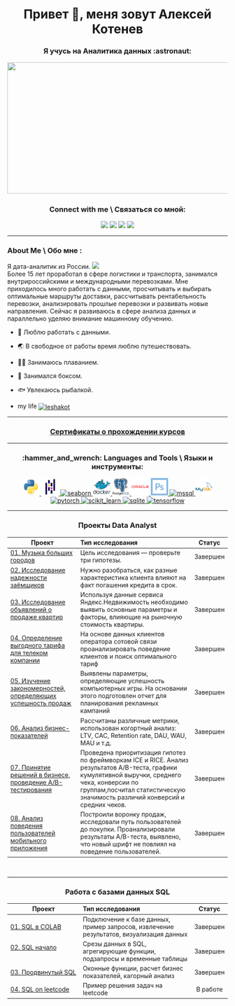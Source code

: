 <h1 align="center">Привет 👋, меня зовут Алексей Котенев</h1>
<h3 align="center">Я учусь на Аналитика данных :astronaut:</h3>
<div id="header" align="center">
  <img src="https://media.giphy.com/media/dWesBcTLavkZuG35MI/giphy.gif" width="600" height="300"/>
</div>

<h3 align="center">Connect with me \ Связаться со мной:</h3>
<p align="center">
<a href="https://t.me/leshakot" target="blank"><img src='https://img.shields.io/badge/Telegram-2580C3?style=for-the-badge&logo=telegram&logoColor=white'></a>
<a href="mailto:lleshakot@gmail.com" target="blank"><img src='https://img.shields.io/badge/Gmail-2580C3?style=for-the-badge&logo=gmail&logoColor=white'></a>  
<a href="https://kaggle.com/leshakot" target="blank"><img src='https://img.shields.io/badge/Kaggle-2580C3?style=for-the-badge&logo=kaggle&logoColor=white'></a>
<a href="https://www.leetcode.com/leshakot" target="blank"><img src='https://img.shields.io/badge/LeetCode-2580C3?style=for-the-badge&logo=LeetCode&logoColor=white'></a>
</p>

---

### About Me \ Обо мне :
 Я дата-аналитик  из России. <img src="https://media.giphy.com/media/WUlplcMpOCEmTGBtBW/giphy.gif" width="30">  
 Более 15 лет проработал в сфере логистики и транспорта, занимался внутрироссийскими и международными перевозками. Мне приходилось много работать с данными, просчитывать и выбирать оптимальные маршруты доставки, рассчитывать рентабельность перевозки, анализировать прошлые перевозки и развивать новые направления. Сейчас я развиваюсь в сфере анализа данных и параллельно уделяю внимание машинному обучению.
 
- :telescope: Люблю работать с данными.
- :earth_asia: В свободное от работы время люблю путешествовать. 
- :swimming_man: Занимаюсь плаванием.
- :boxing_glove: Занимался боксом.
- :fish: Увлекаюсь рыбалкой.

- my life <a href="https://instagram.com/leshakot" target="blank"><img align="center" src="https://raw.githubusercontent.com/rahuldkjain/github-profile-readme-generator/master/src/images/icons/Social/instagram.svg" alt="leshakot" height="30" width="40" /></a>
---

<h3 align="center"> <a href="https://github.com/Leshakot/certificates">Сертификаты о прохождении курсов</a></h3>

---

<h3 align="center"> :hammer_and_wrench:  Languages and Tools \ Языки и инструменты:</h3>
<p align="center"> <a href="https://www.python.org" target="_blank" rel="noreferrer"> <img src="https://raw.githubusercontent.com/devicons/devicon/master/icons/python/python-original.svg" alt="python" width="40" height="40"/> </a>  <a href="https://pandas.pydata.org/" target="_blank" rel="noreferrer"> <img src="https://raw.githubusercontent.com/devicons/devicon/2ae2a900d2f041da66e950e4d48052658d850630/icons/pandas/pandas-original.svg" alt="pandas" width="40" height="40"/> </a> <a href="https://seaborn.pydata.org/" target="_blank" rel="noreferrer"> <img src="https://seaborn.pydata.org/_images/logo-mark-lightbg.svg" alt="seaborn" width="40" height="40"/> </a> <a href="https://www.docker.com/" target="_blank" rel="noreferrer"> <img src="https://raw.githubusercontent.com/devicons/devicon/master/icons/docker/docker-original-wordmark.svg" alt="docker" width="40" height="40"/> </a> <a href="https://www.postgresql.org" target="_blank" rel="noreferrer"> <img src="https://raw.githubusercontent.com/devicons/devicon/master/icons/postgresql/postgresql-original-wordmark.svg" alt="postgresql" width="40" height="40"/> </a>  <a href="https://www.oracle.com/" target="_blank" rel="noreferrer"> <img src="https://raw.githubusercontent.com/devicons/devicon/master/icons/oracle/oracle-original.svg" alt="oracle" width="40" height="40"/> </a> <a href="https://www.photoshop.com/en" target="_blank" rel="noreferrer"> <img src="https://raw.githubusercontent.com/devicons/devicon/master/icons/photoshop/photoshop-line.svg" alt="photoshop" width="40" height="40"/> </a> <a href="https://www.microsoft.com/en-us/sql-server" target="_blank" rel="noreferrer"> <img src="https://www.svgrepo.com/show/303229/microsoft-sql-server-logo.svg" alt="mssql" width="40" height="40"/> </a> <a href="https://www.mysql.com/" target="_blank" rel="noreferrer"> <img src="https://raw.githubusercontent.com/devicons/devicon/master/icons/mysql/mysql-original-wordmark.svg" alt="mysql" width="40" height="40"/> </a> <a href="https://pytorch.org/" target="_blank" rel="noreferrer"> <img src="https://www.vectorlogo.zone/logos/pytorch/pytorch-icon.svg" alt="pytorch" width="40" height="40"/> </a> <a href="https://scikit-learn.org/" target="_blank" rel="noreferrer"> <img src="https://upload.wikimedia.org/wikipedia/commons/0/05/Scikit_learn_logo_small.svg" alt="scikit_learn" width="40" height="40"/> </a> <a href="https://www.sqlite.org/" target="_blank" rel="noreferrer"> <img src="https://www.vectorlogo.zone/logos/sqlite/sqlite-icon.svg" alt="sqlite" width="40" height="40"/> </a> <a href="https://www.tensorflow.org" target="_blank" rel="noreferrer"> <img src="https://www.vectorlogo.zone/logos/tensorflow/tensorflow-icon.svg" alt="tensorflow" width="40" height="40"/> </a></p>

---

<h3 align="center"> Проекты Data Analyst </h3>


| **Проект** | **Тип исследования** | **Статус** |
| ---------- | :------------------- |:----------:|
| [01. Музыка больших городов](https://github.com/Leshakot/data_analyst/blob/main/music_big_cities/music_big_cities.ipynb) |Цель исследования — проверьте три гипотезы.| Завершен |
| [02. Исследование надежности заёмщиков](https://github.com/Leshakot/data_analyst/blob/main/analysis_of_bank_data/analysis_of_bank_data.ipynb) |Нужно разобраться, как разные характеристика клиента влияют на факт погашения кредита в срок. | Завершен |
| [03. Исследование объявлений о продаже квартир](https://github.com/Leshakot/data_analyst/blob/main/real_estate_project/nedvigemost.ipynb) |Используя данные сервиса Яндекс.Недвижимость необходимо выявить основные параметры и факторы, влияющие на рыночную стоимость квартиры.| Завершен |
| [04.  Определение выгодного тарифа для телеком компании](https://github.com/Leshakot/data_analyst/blob/main/tariff_telecom/tariff_telecom.ipynb) |На основе данных клиентов оператора сотовой связи проанализировать поведение клиентов и поиск оптимального тариф| Завершен |
| [05.  Изучение закономерностей, определяющих успешность продаж](https://github.com/Leshakot/data_analyst/blob/main/project_games/project_games.ipynb) |Выявлены параметры, определяющие успешность компьютерных игры. На основании этого подготовлен отчет для планирования рекламных кампаний| Завершен |
| [06.  Анализ бизнес-показателей](https://github.com/Leshakot/data_analyst/blob/main/business_indicators/Analysis_business_indicators.ipynb) |Рассчитаны различные метрики, использован когортный анализ: LTV, CAC, Retention rate, DAU, WAU, MAU и т.д.| Завершен |
| [07.  Принятие решений в бизнесе, проведение A/B-тестирования](https://github.com/Leshakot/data_analyst/blob/main/AB_test/AB_test.ipynb) |Проведена приоритизация гипотез по фреймворкам ICE и RICE. Анализ результатов A/B-теста, графики кумулятивной выручки, среднего чека, конверсии по группам,посчитал статистическую значимость различий конверсий и средних чеков.| Завершен |
| [08.  Анализ поведения пользователей мобильного приложения](https://github.com/Leshakot/data_analyst/blob/main/mobile_apps/mobile_apps.ipynb) |Построили воронку продаж, исследовали путь пользователей до покупки. Проанализировали результаты А/В-теста, выявлено, что новый шрифт не повлиял на поведение пользователей.| Завершен |
<br>

---

<h3 align="center"> Работа с базами данных SQL </h3>

| **Проект** | **Тип исследования** | **Статус** |
| ---------- | :------------------- |:----------:|
| [01. SQL в COLAB](https://github.com/Leshakot/SQL/blob/main/Sql_in_colab/_sql_YP_tetst_ipynb_.ipynb) |Подключение к базе данных, пример запросов, извлечение результатов, визуализация данных| Завершен |
| [02. SQL начало <img width=215/>](https://github.com/Leshakot/SQL/blob/main/start_sql/start_sql.sql) |Срезы данных в SQL, агрегирующие функции, подзапросы и временные таблицы | Завершен |
| [03. Продвинутый SQL ](https://github.com/Leshakot/SQL/blob/main/advanced_sql/advanced_sql.sql) |Оконные функции, расчет бизнес показателей, кагорный анализ| Завершен |
| [04. SQL on leetcode](https://github.com/Leshakot/SQL/blob/main/leetcode/leetcode.sql) |Пример решения задач на leetcode|В работе |


<br>
<br>
<br>
<br>
<br>
<br>
<br>
<br>
<br>
<br>
<br>
<br>
<br>
<br>
<br>
<br>
<br>
<br>
<br>
<br>
<br>
<br>
<br>
<br>
<br>
<br>
<br>
<br>
<br>
<br>
<br>
<br>
<br>
<br>
<br>
<br>
<br>
<br>
<br>
<br>
<br>
<br>
<br>
<br>
<br>
<br>
<br>
<br>
<br>
<br>
<br>
<br>
<br>
<br>
<br>
<br>
<br>
<br>
<br>
<br>
<br>
<br>
<br>
<br>
